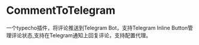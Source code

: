 # CommentToTelegram
一个typecho插件，将评论推送到Telegram Bot，支持Telegram Inline Button管理评论状态,支持在Telegram通知上回复评论，支持配置代理。
